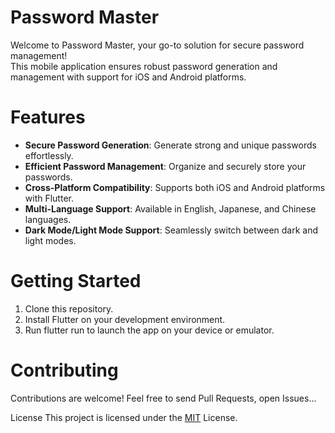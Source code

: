 # Password Master

Welcome to Password Master, your go-to solution for secure password management!</br>
This mobile application ensures robust password generation and management with support for iOS and Android platforms.

# Features
- **Secure Password Generation**: Generate strong and unique passwords effortlessly.
- **Efficient Password Management**: Organize and securely store your passwords.
- **Cross-Platform Compatibility**: Supports both iOS and Android platforms with Flutter.
- **Multi-Language Support**: Available in English, Japanese, and Chinese languages.
- **Dark Mode/Light Mode Support**: Seamlessly switch between dark and light modes.

# Getting Started

1. Clone this repository.
2. Install Flutter on your development environment.
3. Run flutter run to launch the app on your device or emulator.

# Contributing
Contributions are welcome! Feel free to send Pull Requests, open Issues...

License
This project is licensed under the [MIT](https://github.com/MasterHiei/password_master/blob/main/LICENSE) License.
